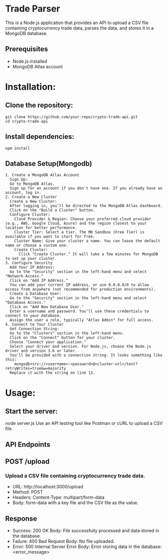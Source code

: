 # Trade Parser
  This is a Node.js application that provides an API to upload a CSV file containing cryptocurrency trade data, parses the data, and stores it in a MongoDB database.
## Prerequisites
  - Node.js installed
  - MongoDB Atlas account
# Installation:
  ## Clone the repository:
    git clone https://github.com/your-repo/crypto-trade-api.git
    cd crypto-trade-api
  ## Install dependencies:
    npm install
  ## Database Setup(Mongodb)
    1. Create a MongoDB Atlas Account
      Sign Up:
      Go to MongoDB Atlas.
      Sign up for an account if you don't have one. If you already have an account, log in.
    2. Create a New Cluster
      Create a New Cluster:
      After logging in, you'll be directed to the MongoDB Atlas dashboard.
      Click on the "Build a Cluster" button.
      Configure Cluster:
        Cloud Provider & Region: Choose your preferred cloud provider (e.g., AWS, Google Cloud, Azure) and the region closest to your location for better performance.
        Cluster Tier: Select a tier. The M0 Sandbox (Free Tier) is available if you want to start for free.
        Cluster Name: Give your cluster a name. You can leave the default name or choose a custom one.
        Create Cluster:
          Click "Create Cluster." It will take a few minutes for MongoDB to set up your cluster.
    3. Configure Security
      Add Your IP Address:
      Go to the "Security" section in the left-hand menu and select "Network Access."
      Click on "Add IP Address."
      You can add your current IP address, or use 0.0.0.0/0 to allow access from anywhere (not recommended for production environments).
      Create a Database User:
      Go to the "Security" section in the left-hand menu and select "Database Access."
      Click on "Add New Database User."
      Enter a username and password. You’ll use these credentials to connect to your database.
      Assign the user a role, typically "Atlas Admin" for full access.
    4. Connect to Your Cluster
      Get Connection String:
      Go to the "Clusters" section in the left-hand menu.
      Click on the "Connect" button for your cluster.
      Choose "Connect your application."
      Select your driver and version. For Node.js, choose the Node.js driver and version 3.6 or later.
      You'll be provided with a connection string. It looks something like this:
        mongodb+srv://<username>:<password>@<cluster-url>/test?retryWrites=true&w=majority
      Replace it with the string on line 13.
# Usage:
## Start the server:
  node server.js
 Use an API testing tool like Postman or cURL to upload a CSV file.

## API Endpoints
## POST /upload
### Upload a CSV file containing cryptocurrency trade data.
  - URL: http://localhost:3000/upload 
  - Method: POST
  - Headers: Content-Type: multipart/form-data
  - Body: form-data with a key file and the CSV file as the value.
## Response
  - Success: 200 OK
    Body: File successfully processed and data stored in the database.
  - Failure: 400 Bad Request
    Body: No file uploaded.
  - Error: 500 Internal Server Error
    Body: Error storing data in the database: <error_message>
